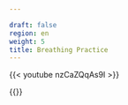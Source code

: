 ```yaml
---

draft: false
region: en
weight: 5
title: Breathing Practice
---
```



{{< youtube nzCaZQqAs9I >}}



<!--
caption="Wim Hof explaining the breathing practice."
draft: true

[![Photo of Wim Hof](images/hqdefault-1x.jpg)](https://www.youtube.com/watch?v=nzCaZQqAs9I)
-->

{{<cell
src="/images/hqdefault-1x.jpg"
caption="Photo of Wim Hof explaining Breathing Practice.">}}

<!--
[Joe Rogan Breathing with "The Iceman" Wim Hof (from Joe Rogan Experience #712)](https://www.youtube.com/watch?v=erx9czQsY2Q).
-->

<!--
They are broadly arrenged in three categories:
-->


